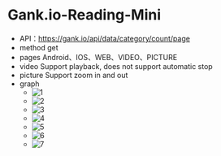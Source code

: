 # Gank.io-Reading-Mini

* API：https://gank.io/api/data/category/count/page
* method  get
* pages Android、IOS、WEB、VIDEO、PICTURE
* video Support playback, does not support automatic stop
* picture Support zoom in and out
* graph
	* ![1](https://github.com/raojianxiong/Gank.io-Reading-Mini/tree/master/screenshot/1.PNG)
	* ![2](https://github.com/raojianxiong/Gank.io-Reading-Mini/tree/master/screenshot/2.PNG)
	* ![3](https://github.com/raojianxiong/Gank.io-Reading-Mini/tree/master/screenshot/3.PNG)
	* ![4](https://github.com/raojianxiong/Gank.io-Reading-Mini/tree/master/screenshot/4.PNG)
	* ![5](https://github.com/raojianxiong/Gank.io-Reading-Mini/tree/master/screenshot/5.PNG)
	* ![6](https://github.com/raojianxiong/Gank.io-Reading-Mini/tree/master/screenshot/6.PNG)
	* ![7](https://github.com/raojianxiong/Gank.io-Reading-Mini/tree/master/screenshot/7.PNG)